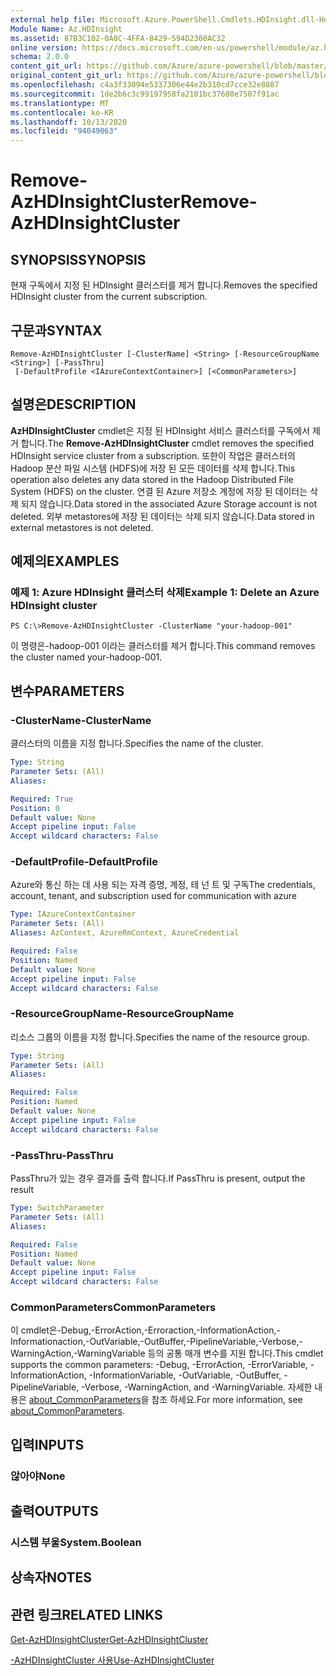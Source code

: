 ```yaml
---
external help file: Microsoft.Azure.PowerShell.Cmdlets.HDInsight.dll-Help.xml
Module Name: Az.HDInsight
ms.assetid: 87B3C102-0A8C-4FFA-8429-594D2360AC32
online version: https://docs.microsoft.com/en-us/powershell/module/az.hdinsight/remove-azhdinsightcluster
schema: 2.0.0
content_git_url: https://github.com/Azure/azure-powershell/blob/master/src/HDInsight/HDInsight/help/Remove-AzHDInsightCluster.md
original_content_git_url: https://github.com/Azure/azure-powershell/blob/master/src/HDInsight/HDInsight/help/Remove-AzHDInsightCluster.md
ms.openlocfilehash: c4a3f33094e5337306e44e2b310cd7cce32e8887
ms.sourcegitcommit: 1de2b6c3c99197958fa2101bc37680e7507f91ac
ms.translationtype: MT
ms.contentlocale: ko-KR
ms.lasthandoff: 10/13/2020
ms.locfileid: "94049063"
---
```

# <span data-ttu-id="6ffb2-101">Remove-AzHDInsightCluster</span><span class="sxs-lookup"><span data-stu-id="6ffb2-101">Remove-AzHDInsightCluster</span></span>

## <span data-ttu-id="6ffb2-102">SYNOPSIS</span><span class="sxs-lookup"><span data-stu-id="6ffb2-102">SYNOPSIS</span></span>
<span data-ttu-id="6ffb2-103">현재 구독에서 지정 된 HDInsight 클러스터를 제거 합니다.</span><span class="sxs-lookup"><span data-stu-id="6ffb2-103">Removes the specified HDInsight cluster from the current subscription.</span></span>

## <span data-ttu-id="6ffb2-104">구문과</span><span class="sxs-lookup"><span data-stu-id="6ffb2-104">SYNTAX</span></span>

```
Remove-AzHDInsightCluster [-ClusterName] <String> [-ResourceGroupName <String>] [-PassThru]
 [-DefaultProfile <IAzureContextContainer>] [<CommonParameters>]
```

## <span data-ttu-id="6ffb2-105">설명은</span><span class="sxs-lookup"><span data-stu-id="6ffb2-105">DESCRIPTION</span></span>
<span data-ttu-id="6ffb2-106">**AzHDInsightCluster** cmdlet은 지정 된 HDInsight 서비스 클러스터를 구독에서 제거 합니다.</span><span class="sxs-lookup"><span data-stu-id="6ffb2-106">The **Remove-AzHDInsightCluster** cmdlet removes the specified HDInsight service cluster from a subscription.</span></span>
<span data-ttu-id="6ffb2-107">또한이 작업은 클러스터의 Hadoop 분산 파일 시스템 (HDFS)에 저장 된 모든 데이터를 삭제 합니다.</span><span class="sxs-lookup"><span data-stu-id="6ffb2-107">This operation also deletes any data stored in the Hadoop Distributed File System (HDFS) on the cluster.</span></span>
<span data-ttu-id="6ffb2-108">연결 된 Azure 저장소 계정에 저장 된 데이터는 삭제 되지 않습니다.</span><span class="sxs-lookup"><span data-stu-id="6ffb2-108">Data stored in the associated Azure Storage account is not deleted.</span></span>
<span data-ttu-id="6ffb2-109">외부 metastores에 저장 된 데이터는 삭제 되지 않습니다.</span><span class="sxs-lookup"><span data-stu-id="6ffb2-109">Data stored in external metastores is not deleted.</span></span>

## <span data-ttu-id="6ffb2-110">예제의</span><span class="sxs-lookup"><span data-stu-id="6ffb2-110">EXAMPLES</span></span>

### <span data-ttu-id="6ffb2-111">예제 1: Azure HDInsight 클러스터 삭제</span><span class="sxs-lookup"><span data-stu-id="6ffb2-111">Example 1: Delete an Azure HDInsight cluster</span></span>
```
PS C:\>Remove-AzHDInsightCluster -ClusterName "your-hadoop-001"
```

<span data-ttu-id="6ffb2-112">이 명령은-hadoop-001 이라는 클러스터를 제거 합니다.</span><span class="sxs-lookup"><span data-stu-id="6ffb2-112">This command removes the cluster named your-hadoop-001.</span></span>

## <span data-ttu-id="6ffb2-113">변수</span><span class="sxs-lookup"><span data-stu-id="6ffb2-113">PARAMETERS</span></span>

### <span data-ttu-id="6ffb2-114">-ClusterName</span><span class="sxs-lookup"><span data-stu-id="6ffb2-114">-ClusterName</span></span>
<span data-ttu-id="6ffb2-115">클러스터의 이름을 지정 합니다.</span><span class="sxs-lookup"><span data-stu-id="6ffb2-115">Specifies the name of the cluster.</span></span>

```yaml
Type: String
Parameter Sets: (All)
Aliases:

Required: True
Position: 0
Default value: None
Accept pipeline input: False
Accept wildcard characters: False
```

### <span data-ttu-id="6ffb2-116">-DefaultProfile</span><span class="sxs-lookup"><span data-stu-id="6ffb2-116">-DefaultProfile</span></span>
<span data-ttu-id="6ffb2-117">Azure와 통신 하는 데 사용 되는 자격 증명, 계정, 테 넌 트 및 구독</span><span class="sxs-lookup"><span data-stu-id="6ffb2-117">The credentials, account, tenant, and subscription used for communication with azure</span></span>

```yaml
Type: IAzureContextContainer
Parameter Sets: (All)
Aliases: AzContext, AzureRmContext, AzureCredential

Required: False
Position: Named
Default value: None
Accept pipeline input: False
Accept wildcard characters: False
```

### <span data-ttu-id="6ffb2-118">-ResourceGroupName</span><span class="sxs-lookup"><span data-stu-id="6ffb2-118">-ResourceGroupName</span></span>
<span data-ttu-id="6ffb2-119">리소스 그룹의 이름을 지정 합니다.</span><span class="sxs-lookup"><span data-stu-id="6ffb2-119">Specifies the name of the resource group.</span></span>

```yaml
Type: String
Parameter Sets: (All)
Aliases:

Required: False
Position: Named
Default value: None
Accept pipeline input: False
Accept wildcard characters: False
```

### <span data-ttu-id="6ffb2-120">-PassThru</span><span class="sxs-lookup"><span data-stu-id="6ffb2-120">-PassThru</span></span>
<span data-ttu-id="6ffb2-121">PassThru가 있는 경우 결과를 출력 합니다.</span><span class="sxs-lookup"><span data-stu-id="6ffb2-121">If PassThru is present, output the result</span></span>

```yaml
Type: SwitchParameter
Parameter Sets: (All)
Aliases:

Required: False
Position: Named
Default value: None
Accept pipeline input: False
Accept wildcard characters: False
```

### <span data-ttu-id="6ffb2-122">CommonParameters</span><span class="sxs-lookup"><span data-stu-id="6ffb2-122">CommonParameters</span></span>
<span data-ttu-id="6ffb2-123">이 cmdlet은-Debug,-ErrorAction,-Erroraction,-InformationAction,-Informationaction,-OutVariable,-OutBuffer,-PipelineVariable,-Verbose,-WarningAction,-WarningVariable 등의 공통 매개 변수를 지원 합니다.</span><span class="sxs-lookup"><span data-stu-id="6ffb2-123">This cmdlet supports the common parameters: -Debug, -ErrorAction, -ErrorVariable, -InformationAction, -InformationVariable, -OutVariable, -OutBuffer, -PipelineVariable, -Verbose, -WarningAction, and -WarningVariable.</span></span> <span data-ttu-id="6ffb2-124">자세한 내용은 [about_CommonParameters](http://go.microsoft.com/fwlink/?LinkID=113216)을 참조 하세요.</span><span class="sxs-lookup"><span data-stu-id="6ffb2-124">For more information, see [about_CommonParameters](http://go.microsoft.com/fwlink/?LinkID=113216).</span></span>

## <span data-ttu-id="6ffb2-125">입력</span><span class="sxs-lookup"><span data-stu-id="6ffb2-125">INPUTS</span></span>

### <span data-ttu-id="6ffb2-126">않아야</span><span class="sxs-lookup"><span data-stu-id="6ffb2-126">None</span></span>
## <span data-ttu-id="6ffb2-127">출력</span><span class="sxs-lookup"><span data-stu-id="6ffb2-127">OUTPUTS</span></span>

### <span data-ttu-id="6ffb2-128">시스템 부울</span><span class="sxs-lookup"><span data-stu-id="6ffb2-128">System.Boolean</span></span>
## <span data-ttu-id="6ffb2-129">상속자</span><span class="sxs-lookup"><span data-stu-id="6ffb2-129">NOTES</span></span>

## <span data-ttu-id="6ffb2-130">관련 링크</span><span class="sxs-lookup"><span data-stu-id="6ffb2-130">RELATED LINKS</span></span>

[<span data-ttu-id="6ffb2-131">Get-AzHDInsightCluster</span><span class="sxs-lookup"><span data-stu-id="6ffb2-131">Get-AzHDInsightCluster</span></span>](./Get-AzHDInsightCluster.md)

[<span data-ttu-id="6ffb2-132">-AzHDInsightCluster 사용</span><span class="sxs-lookup"><span data-stu-id="6ffb2-132">Use-AzHDInsightCluster</span></span>](./Use-AzHDInsightCluster.md)


